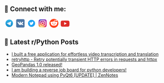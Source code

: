 ## 🔎 Connect with me:
[<img src="https://github.com/bullbesh/bullbesh/blob/main/images/Telegram.png" width="32" height="32" />](https://t.me/bullbesh)
[<img src="https://github.com/bullbesh/bullbesh/blob/main/images/VK.png" width="32" height="32" />](https://vk.com/bullbesh)
[<img src="https://github.com/bullbesh/bullbesh/blob/main/images/Twitter.png" width="32" height="32" />](https://twitter.com/bullbesh1)
[<img src="https://github.com/bullbesh/bullbesh/blob/main/images/Instagram.png" width="32" height="32" />](https://www.instagram.com/bullbesh)
[<img src="https://github.com/bullbesh/bullbesh/blob/main/images/Reddit.png" width="32" height="32" />](https://www.reddit.com/user/bullbesh)
[<img src="https://github.com/bullbesh/bullbesh/blob/main/images/YouTube.png" width="32" height="32" />](https://www.youtube.com/channel/UCtfjRs6uzgq5mfm8S06WTcg)

## 📕 Latest r/Python Posts
<!-- BLOG-POST-LIST:START -->
- [I built a free application for effortless video transcription and translation](https://www.reddit.com/r/Python/comments/1do9t4w/i_built_a_free_application_for_effortless_video/)
- [retryhttp - Retry potentially transient HTTP errors in requests and httpx](https://www.reddit.com/r/Python/comments/1do7lb1/retryhttp_retry_potentially_transient_http_errors/)
- [GeoPandas 1.0 released!](https://www.reddit.com/r/Python/comments/1do71es/geopandas_10_released/)
- [I am building a reverse job board for python developers!](https://www.reddit.com/r/Python/comments/1do51jk/i_am_building_a_reverse_job_board_for_python/)
- [Modern Notepad using PyQt6 [UPDATE] | ZenNotes](https://www.reddit.com/r/Python/comments/1do46ez/modern_notepad_using_pyqt6_update_zennotes/)
<!-- BLOG-POST-LIST:END -->
